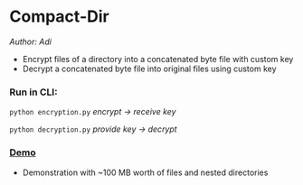 # Compact-Dir
<em>Author: Adi</em><br/>

- Encrypt files of a directory into a concatenated byte file with custom key
- Decrypt a concatenated byte file into original files using custom key

### Run in CLI:
<code>python encryption.py</code> <em>encrypt -> receive key</em>

<code>python decryption.py</code> <em>provide key -> decrypt</em>

### [Demo](resources/DEMO.mp4)
- Demonstration with ~100 MB worth of files and nested directories
